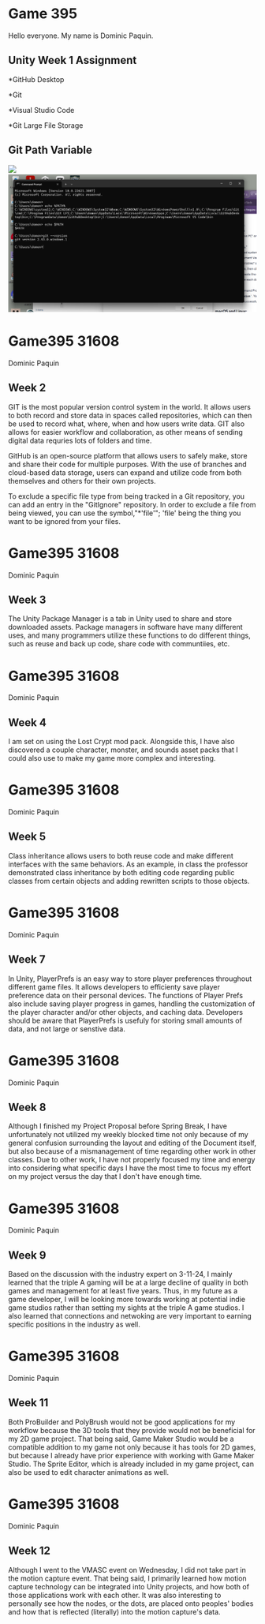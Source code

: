 # Game 395

Hello everyone. My name is Dominic Paquin.

## Unity Week 1 Assignment
*GitHub Desktop

*Git

*Visual Studio Code

*Git Large File Storage

## Git Path Variable
<img src= />![Alt text](<Screenshot (65).png>)

# Game395 31608
Dominic Paquin
## Week 2
GIT is the most popular version control system in the world. It allows users to both record and store data in spaces called repositories, which can then be used to record what, where, when and how users write data. GIT also allows for easier workflow and collaboration, as other means of sending digital data requries lots of folders and time. 

GitHub is an open-source platform that allows users to safely make, store and share their code for multiple purposes. With the use of branches and cloud-based data storage, users can expand and utilize code from both themselves and others for their own projects.

To exclude a specific file type from being tracked in a Git repository, you can add an entry in the "GitIgnore" repository. In order to exclude a file from being viewed, you can use the symbol,"*'file'"; 'file' being the thing you want to be ignored from your files.

# Game395 31608
Dominic Paquin
## Week 3
The Unity Package Manager is a tab in Unity used to share and store downloaded assets. Package managers in software have many different uses, and many programmers utilize these functions to do different things, such as reuse and back up code, share code with communtiies, etc.

# Game395 31608
Dominic Paquin
## Week 4
I am set on using the Lost Crypt mod pack. Alongside this, I have also discovered a couple character, monster, and sounds asset packs that I could also use to make my game more complex and interesting.

# Game395 31608
Dominic Paquin
## Week 5
Class inheritance allows users to both reuse code and make different interfaces with the same behaviors. As an example, in class the professor demonstrated class inheritance by both editing code regarding public classes from certain objects and adding rewritten scripts to those objects.

# Game395 31608
Dominic Paquin
## Week 7
In Unity, PlayerPrefs is an easy way to store player preferences throughout different game files. It allows developers to efficienty save player preference data on their personal devices. The functions of Player Prefs also include saving player progress in games, handling the customization of the player character and/or other objects, and caching data. Developers should be aware that PlayerPrefs is usefuly for storing small amounts of data, and not large or senstive data.

# Game395 31608
Dominic Paquin
## Week 8
Although I finished my Project Proposal before Spring Break, I have unfortunately not utilized my weekly blocked time not only because of my general confusion surrounding the layout and editing of the Document itself, but also because of a mismanagement of time regarding other work in other classes. Due to other work, I have not properly focused my time and energy into considering what specific days I have the most time to focus my effort on my project versus the day that I don't have enough time.

# Game395 31608
Dominic Paquin
## Week 9
Based on the discussion with the industry expert on 3-11-24, I mainly learned that the triple A gaming will be at a large decline of quality in both games and management for at least five years. Thus, in my future as a game developer, I will be looking more towards working at potential indie game studios rather than setting my sights at the triple A game studios. I also learned that connections and netwoking are very important to earning specific positions in the industry as well.

# Game395 31608
Dominic Paquin 
## Week 11
Both ProBuilder and PolyBrush would not be good applications for my workflow because the 3D tools that they provide would not be beneficial for my 2D game project. That being said, Game Maker Studio would be a compatible addition to my game not only because it has tools for 2D games, but because I already have prior experience with working with Game Maker Studio. The Sprite Editor, which is already included in my game project, can also be used to edit character animations as well.

# Game395 31608
Dominic Paquin 
## Week 12
Although I went to the VMASC event on Wednesday, I did not take part in the motion capture event. That being said, I primarily learned how motion capture technology can be integrated into Unity projects, and how both of those applications work with each other. It was also interesting to personally see how the nodes, or the dots, are placed onto peoples' bodies and how that is reflected (literally) into the motion capture's data.

